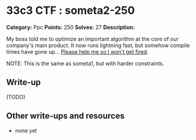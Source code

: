 # 33c3 CTF : someta2-250

**Category:** Ppc
**Points:** 250
**Solves:** 27
**Description:**


My boss told me to optimize an important algorithm at the core of our company's main product. It now runs lightning fast, but somehow compile times have gone up... [Please help me so I won't get fired](someta2.tar.xz).

NOTE: This is the same as someta1, but with harder constraints.

## Write-up

(TODO)

## Other write-ups and resources

* none yet
